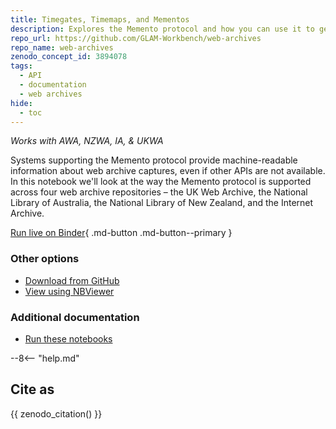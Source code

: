 ```yaml
---
title: Timegates, Timemaps, and Mementos 
description: Explores the Memento protocol and how you can use it to get data from a web archive.
repo_url: https://github.com/GLAM-Workbench/web-archives
repo_name: web-archives
zenodo_concept_id: 3894078
tags:
  - API
  - documentation
  - web archives
hide:
  - toc
---
```


*Works with AWA, NZWA, IA, & UKWA*

Systems supporting the Memento protocol provide machine-readable information about web archive captures, even if other APIs are not available. In this notebook we'll look at the way the Memento protocol is supported across four web archive repositories – the UK Web Archive, the National Library of Australia, the National Library of New Zealand, and the Internet Archive.

[Run live on Binder](https://mybinder.org/v2/gh/GLAM-Workbench/web-archives/master?urlpath=/lab/tree/memento.ipynb){ .md-button .md-button--primary }

### Other options

* [Download from GitHub](https://github.com/GLAM-Workbench/web-archives/blob/master/memento.ipynb)
* [View using NBViewer](https://nbviewer.jupyter.org/github/GLAM-Workbench/web-archives/blob/master/memento.ipynb)

### Additional documentation

* [Run these notebooks](../#run-these-notebooks)

--8<-- "help.md"

## Cite as

{{ zenodo_citation() }}